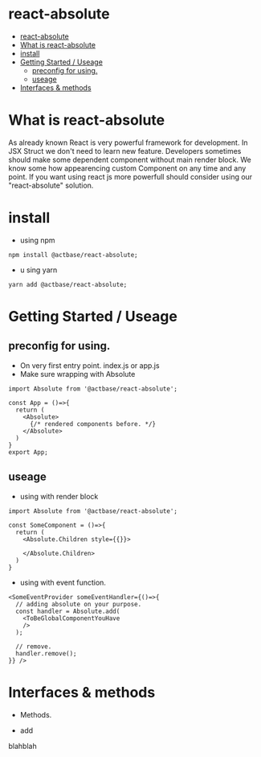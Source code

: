 # react-absolute

- [react-absolute](#react-absolute)
- [What is react-absolute](#what-is-react-absolute)
- [install](#install)
- [Getting Started / Useage](#getting-started--useage)
  - [preconfig for using.](#preconfig-for-using)
  - [useage](#useage)
- [Interfaces & methods](#interfaces--methods)

# What is react-absolute

As already known React is very powerful framework for development. 
In JSX Struct we don't need to learn new feature.
Developers sometimes should make some dependent component without main render block.
We know some how appearencing custom Component on any time and any point. If you want using react js more powerfull should consider using our "react-absolute" solution. 

# install

- using npm
``` 
npm install @actbase/react-absolute;
```

- u sing yarn
```
yarn add @actbase/react-absolute;
```

# Getting Started / Useage

## preconfig for using.
- On very first entry point. index.js or app.js 
- Make sure wrapping with Absolute

```
import Absolute from '@actbase/react-absolute';

const App = ()=>{
  return (
    <Absolute>
      {/* rendered components before. */}
    </Absolute>
  )
}
export App;
```

## useage 

- using with render block
```
import Absolute from '@actbase/react-absolute';

const SomeComponent = ()=>{
  return (
    <Absolute.Children style={{}}>

    </Absolute.Children>
  )
}
```

- using with event function.

```
<SomeEventProvider someEventHandler={()=>{
  // adding absolute on your purpose.
  const handler = Absolute.add(
    <ToBeGlobalComponentYouHave 
    />
  );

  // remove.
  handler.remove();
}} />
```

# Interfaces & methods

- Methods.

- add

blahblah
